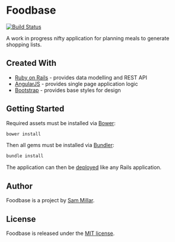 Foodbase
========

[![Build Status](https://magnum.travis-ci.com/millar/foodbase.svg?token=rfm6MoJCPqDxnzTabbCB)](https://magnum.travis-ci.com/millar/foodbase)

A work in progress nifty application for planning meals to generate shopping lists.

## Created With

- [Ruby on Rails](https://github.com/rails/rails) - provides data modelling and REST API
- [AngularJS](https://github.com/angular/angular.js) - provides single page application logic
- [Bootstrap](https://github.com/twbs/bootstrap) - provides base styles for design

## Getting Started

Required assets must be installed via [Bower](http://bower.io/):

```sh
bower install
```

Then all gems must be installed via [Bundler](http://bundler.io/):

```sh
bundle install
```

The application can then be [deployed](http://rubyonrails.org/deploy/) like any Rails application.

## Author

Foodbase is a project by [Sam Millar](https://millar.io).

## License

Foodbase is released under the [MIT license](http://opensource.org/licenses/MIT).
